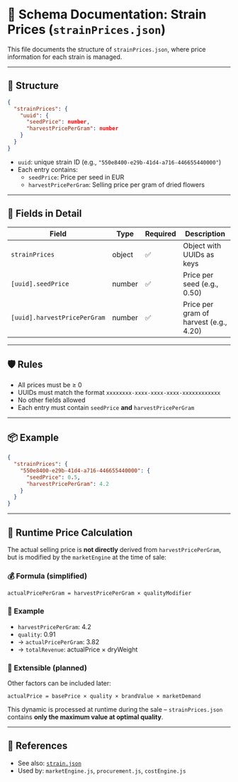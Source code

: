 # 🧾 Schema Documentation: Strain Prices (`strainPrices.json`)

This file documents the structure of `strainPrices.json`, where price information for each strain is managed.

---

## 📁 Structure

```json
{
  "strainPrices": {
    "uuid": {
      "seedPrice": number,
      "harvestPricePerGram": number
    }
  }
}
```

- `uuid`: unique strain ID (e.g., `"550e8400-e29b-41d4-a716-446655440000"`)
- Each entry contains:
  - `seedPrice`: Price per seed in EUR
  - `harvestPricePerGram`: Selling price per gram of dried flowers

---

## 📌 Fields in Detail

| Field                      | Type   | Required | Description                               |
|----------------------------|--------|----------|-------------------------------------------|
| `strainPrices`             | object | ✅       | Object with UUIDs as keys                 |
| `[uuid].seedPrice`         | number | ✅       | Price per seed (e.g., 0.50)               |
| `[uuid].harvestPricePerGram`| number | ✅       | Price per gram of harvest (e.g., 4.20)    |

---

## 🛡 Rules

- All prices must be ≥ 0
- UUIDs must match the format `xxxxxxxx-xxxx-xxxx-xxxx-xxxxxxxxxxxx`
- No other fields allowed
- Each entry must contain `seedPrice` **and** `harvestPricePerGram`

---

## 📦 Example

```json
{
  "strainPrices": {
    "550e8400-e29b-41d4-a716-446655440000": {
      "seedPrice": 0.5,
      "harvestPricePerGram": 4.2
    }
  }
}
```


---

## 📐 Runtime Price Calculation

The actual selling price is **not directly** derived from `harvestPricePerGram`,
but is modified by the `marketEngine` at the time of sale:

### 💰 Formula (simplified)

```
actualPricePerGram = harvestPricePerGram × qualityModifier
```

### 🔢 Example

- `harvestPricePerGram`: 4.2
- `quality`: 0.91
- → `actualPricePerGram`: 3.82
- → `totalRevenue`: actualPrice × dryWeight

### 🧠 Extensible (planned)

Other factors can be included later:

```
actualPrice = basePrice × quality × brandValue × marketDemand
```

This dynamic is processed at runtime during the sale –
`strainPrices.json` contains **only the maximum value at optimal quality**.


---

## 🔗 References

- See also: [`strain.json`](./strain_schema.md)
- Used by: `marketEngine.js`, `procurement.js`, `costEngine.js`

